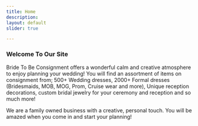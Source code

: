 ```yaml
---
title: Home
description:
layout: default
slider: true

---
```


  
### Welcome To Our Site

Bride To Be Consignment offers a wonderful calm and creative atmosphere to enjoy planning your wedding!  You will find an assortment of items on consignment from; 500+ Wedding dresses, 2000+ Formal dresses (Bridesmaids, MOB, MOG, Prom, Cruise wear and more), Unique reception decorations, custom bridal jewelry for your ceremony and reception and so much more!

We are a family owned business with a creative, personal touch. You will be amazed when you come in and start your planning!
